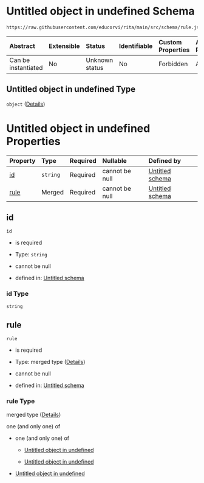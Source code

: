 # Untitled object in undefined Schema

```txt
https://raw.githubusercontent.com/educorvi/rita/main/src/schema/rule.json
```



| Abstract            | Extensible | Status         | Identifiable | Custom Properties | Additional Properties | Access Restrictions | Defined In                                                     |
| :------------------ | :--------- | :------------- | :----------- | :---------------- | :-------------------- | :------------------ | :------------------------------------------------------------- |
| Can be instantiated | No         | Unknown status | No           | Forbidden         | Allowed               | none                | [rule.json](../../src/schema/rule.json "open original schema") |

## Untitled object in undefined Type

`object` ([Details](rule.md))

# Untitled object in undefined Properties

| Property      | Type     | Required | Nullable       | Defined by                                                                                                                              |
| :------------ | :------- | :------- | :------------- | :-------------------------------------------------------------------------------------------------------------------------------------- |
| [id](#id)     | `string` | Required | cannot be null | [Untitled schema](rule-properties-id.md "https://raw.githubusercontent.com/educorvi/rita/main/src/schema/rule.json#/properties/id")     |
| [rule](#rule) | Merged   | Required | cannot be null | [Untitled schema](rule-properties-rule.md "https://raw.githubusercontent.com/educorvi/rita/main/src/schema/term.json#/properties/rule") |

## id



`id`

*   is required

*   Type: `string`

*   cannot be null

*   defined in: [Untitled schema](rule-properties-id.md "https://raw.githubusercontent.com/educorvi/rita/main/src/schema/rule.json#/properties/id")

### id Type

`string`

## rule



`rule`

*   is required

*   Type: merged type ([Details](rule-properties-rule.md))

*   cannot be null

*   defined in: [Untitled schema](rule-properties-rule.md "https://raw.githubusercontent.com/educorvi/rita/main/src/schema/term.json#/properties/rule")

### rule Type

merged type ([Details](rule-properties-rule.md))

one (and only one) of

*   one (and only one) of

    *   [Untitled object in undefined](operator-oneof-0.md "check type definition")

    *   [Untitled object in undefined](operator-oneof-1.md "check type definition")

*   [Untitled object in undefined](atom.md "check type definition")
